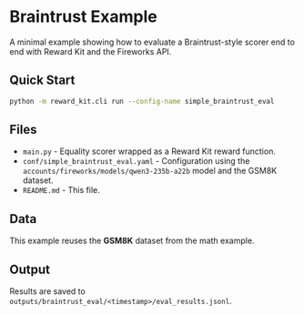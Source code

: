 # Braintrust Example

A minimal example showing how to evaluate a Braintrust-style scorer end to end with Reward Kit and the Fireworks API.

## Quick Start

```bash
python -m reward_kit.cli run --config-name simple_braintrust_eval
```

## Files

- `main.py` - Equality scorer wrapped as a Reward Kit reward function.
- `conf/simple_braintrust_eval.yaml` - Configuration using the `accounts/fireworks/models/qwen3-235b-a22b` model and the GSM8K dataset.
- `README.md` - This file.

## Data

This example reuses the **GSM8K** dataset from the math example.


## Output

Results are saved to `outputs/braintrust_eval/<timestamp>/eval_results.jsonl`.
